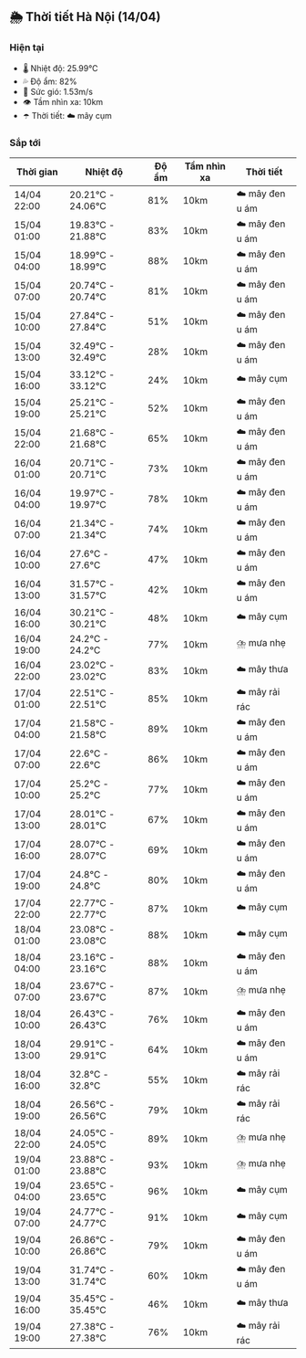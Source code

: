 ## 🌦️ Thời tiết Hà Nội (14/04)

### Hiện tại

- 🌡️ Nhiệt độ: 25.99℃
- 💦 Độ ẩm: 82%
- 💨 Sức gió: 1.53m/s
- 👁️ Tầm nhìn xa: 10km
- ☂️ Thời tiết: ☁️ mây cụm

### Sắp tới

| Thời gian | Nhiệt độ | Độ ẩm | Tầm nhìn xa | Thời tiết |
| --- | --- | --- | --- | --- |
| 14/04 22:00 | 20.21℃ - 24.06℃ | 81% | 10km | ☁️ mây đen u ám |
| 15/04 01:00 | 19.83℃ - 21.88℃ | 83% | 10km | ☁️ mây đen u ám |
| 15/04 04:00 | 18.99℃ - 18.99℃ | 88% | 10km | ☁️ mây đen u ám |
| 15/04 07:00 | 20.74℃ - 20.74℃ | 81% | 10km | ☁️ mây đen u ám |
| 15/04 10:00 | 27.84℃ - 27.84℃ | 51% | 10km | ☁️ mây đen u ám |
| 15/04 13:00 | 32.49℃ - 32.49℃ | 28% | 10km | ☁️ mây đen u ám |
| 15/04 16:00 | 33.12℃ - 33.12℃ | 24% | 10km | ☁️ mây cụm |
| 15/04 19:00 | 25.21℃ - 25.21℃ | 52% | 10km | ☁️ mây đen u ám |
| 15/04 22:00 | 21.68℃ - 21.68℃ | 65% | 10km | ☁️ mây đen u ám |
| 16/04 01:00 | 20.71℃ - 20.71℃ | 73% | 10km | ☁️ mây đen u ám |
| 16/04 04:00 | 19.97℃ - 19.97℃ | 78% | 10km | ☁️ mây đen u ám |
| 16/04 07:00 | 21.34℃ - 21.34℃ | 74% | 10km | ☁️ mây đen u ám |
| 16/04 10:00 | 27.6℃ - 27.6℃ | 47% | 10km | ☁️ mây đen u ám |
| 16/04 13:00 | 31.57℃ - 31.57℃ | 42% | 10km | ☁️ mây đen u ám |
| 16/04 16:00 | 30.21℃ - 30.21℃ | 48% | 10km | ☁️ mây cụm |
| 16/04 19:00 | 24.2℃ - 24.2℃ | 77% | 10km | ⛈️ mưa nhẹ |
| 16/04 22:00 | 23.02℃ - 23.02℃ | 83% | 10km | ☁️ mây thưa |
| 17/04 01:00 | 22.51℃ - 22.51℃ | 85% | 10km | ☁️ mây rải rác |
| 17/04 04:00 | 21.58℃ - 21.58℃ | 89% | 10km | ☁️ mây đen u ám |
| 17/04 07:00 | 22.6℃ - 22.6℃ | 86% | 10km | ☁️ mây đen u ám |
| 17/04 10:00 | 25.2℃ - 25.2℃ | 77% | 10km | ☁️ mây đen u ám |
| 17/04 13:00 | 28.01℃ - 28.01℃ | 67% | 10km | ☁️ mây đen u ám |
| 17/04 16:00 | 28.07℃ - 28.07℃ | 69% | 10km | ☁️ mây đen u ám |
| 17/04 19:00 | 24.8℃ - 24.8℃ | 80% | 10km | ☁️ mây đen u ám |
| 17/04 22:00 | 22.77℃ - 22.77℃ | 87% | 10km | ☁️ mây cụm |
| 18/04 01:00 | 23.08℃ - 23.08℃ | 88% | 10km | ☁️ mây cụm |
| 18/04 04:00 | 23.16℃ - 23.16℃ | 88% | 10km | ☁️ mây đen u ám |
| 18/04 07:00 | 23.67℃ - 23.67℃ | 87% | 10km | ⛈️ mưa nhẹ |
| 18/04 10:00 | 26.43℃ - 26.43℃ | 76% | 10km | ☁️ mây đen u ám |
| 18/04 13:00 | 29.91℃ - 29.91℃ | 64% | 10km | ☁️ mây đen u ám |
| 18/04 16:00 | 32.8℃ - 32.8℃ | 55% | 10km | ☁️ mây rải rác |
| 18/04 19:00 | 26.56℃ - 26.56℃ | 79% | 10km | ☁️ mây rải rác |
| 18/04 22:00 | 24.05℃ - 24.05℃ | 89% | 10km | ⛈️ mưa nhẹ |
| 19/04 01:00 | 23.88℃ - 23.88℃ | 93% | 10km | ⛈️ mưa nhẹ |
| 19/04 04:00 | 23.65℃ - 23.65℃ | 96% | 10km | ☁️ mây cụm |
| 19/04 07:00 | 24.77℃ - 24.77℃ | 91% | 10km | ☁️ mây cụm |
| 19/04 10:00 | 26.86℃ - 26.86℃ | 79% | 10km | ☁️ mây đen u ám |
| 19/04 13:00 | 31.74℃ - 31.74℃ | 60% | 10km | ☁️ mây đen u ám |
| 19/04 16:00 | 35.45℃ - 35.45℃ | 46% | 10km | ☁️ mây thưa |
| 19/04 19:00 | 27.38℃ - 27.38℃ | 76% | 10km | ☁️ mây rải rác |
